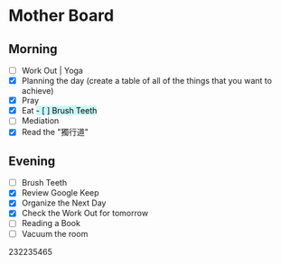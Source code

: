 # Mother Board

## Morning

- [ ]  Work Out | Yoga
- [x]  Planning the day (create a table of all of the things that you want to achieve) 
- [x]  Pray
- [x]  Eat
<mark style="background: #ABF7F7A6;">- [ ]  Brush Teeth</mark> 
- [ ]  Mediation
- [x]  Read the "獨行道"

## Evening
- [ ]  Brush Teeth
- [x]  Review Google Keep 
- [x]  Organize the Next Day
- [x]  Check the Work Out for tomorrow
- [ ]  Reading a Book
- [ ]  Vacuum the room 

232235465
